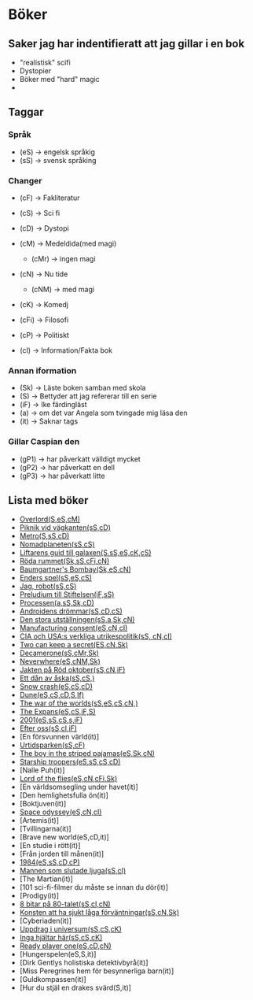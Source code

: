 # Böker
## Saker jag har indentifieratt att jag gillar i en bok 
- "realistisk" scifi 
- Dystopier
- Böker med "hard" magic
- 
## Taggar
### Språk
- (eS) -> engelsk språkig
- (sS) -> svensk språking 
### Changer
- (cF) -> Fakliteratur
- (cS) -> Sci fi
- (cD) -> Dystopi
- (cM) -> Medeldida(med magi)
	+ (cMr) -> ingen magi
- (cN) -> Nu tide 
	+ (cNM) -> med magi
- (cK) -> Komedj
- (cFi) -> Filosofi 

- (cP) -> Politiskt
- (cI) -> Information/Fakta bok
### Annan iformation
- (Sk) -> Läste boken samban med skola
- (S) -> Bettyder att jag refererar till en serie
- (iF) -> Ike färdingläst
- (a) -> om det var Angela som tvingade mig läsa den 
- (it) -> Saknar tags
### Gillar Caspian den 
- (gP1) -> har påverkatt välldigt mycket
- (gP2) -> har påverkatt en dell
- (gP3) -> har påverkatt litte




## Lista med böker  
- [Overlord(S,eS,cM)]()
- [Piknik vid vägkanten(sS,cD)]()
- [Metro(S,sS,cD)]()
- [Nomadplaneten(sS,cS)]()
- [Liftarens guid till galaxen(S,sS,eS,cK,cS)]()
- [Röda rummet(Sk,sS,cFi,cN)]()
- [Baumgartner's Bombay(Sk,eS,cN)]()
- [Enders spel(sS,eS,cS)]()
- [Jag, robot(sS,cS)]()
- [Preludium till Stiftelsen(iF,sS)]()
- [Processen(a,sS,Sk,cD)]()
- [Androidens drömmar(sS,cD,cS)]()
- [Den stora utställningen(sS,a,Sk,cN)]()
- [Manufacturing consent(eS,cN,cI)]()
- [CIA och USA:s verkliga utrikespolitik(sS, cN,cI)]()
- [Two can keep a secret(ES,cN,Sk)]()
- [Decamerone(sS,cMr,Sk)]()
- [Neverwhere(eS,cNM,Sk)]()
- [Jakten på Röd oktober(sS,cN,iF)]()
- [Ett dån av åska(sS,cS,)]()
- [Snow crash(eS,cS,cD)]()
- [Dune(eS,cS,cD,S,If)]()
- [The war of the worlds(sS,eS,cS,cN,)]()
- [The Expans(eS,cS,iF,S)]()
- [2001(eS,sS,cS,s,iF)]()
- [Efter oss(sS,cI,iF)]()
- [En försvunnen värld(it)]
- [Urtidsparken(sS,cF)]()
- [The boy in the striped pajamas(eS,Sk,cN)]()
- [Starship troopers(eS,sS,cS,cD)]()
- [Nalle Puh(it)]
- [Lord of the flies(eS,cN,cFi,Sk)]()
- [En världsomsegling under havet(it)]
- [Den hemlighetsfulla ön(it)]
- [Boktjuven(it)]
- [Space odyssey(eS,cN,cI)]()
- [Artemis(it)]
- [Tvillingarna(it)]
- [Brave new world(eS,cD,it)]
- [En studie i rött(it)]
- [Från jorden till månen(it)]
- [1984(eS,sS,cD,cP)]()
- [Mannen som slutade ljuga(sS,cI)]()
- [The Martian(it)]
- [101 sci-fi-filmer du måste se innan du dör(it)]
- [Prodigy(it)]
- [8 bitar på 80-talet(sS,cI,cN)]()
- [Konsten att ha sjukt låga förväntningar(sS,cN,Sk)]()
- [Cyberiaden(it)]
- [Uppdrag i universum(sS,cS,cK)]()
- [Inga hjältar här(sS,cS,cK)]()
- [Ready player one(eS,cD,cN)]()
- [Hungerspelen(eS,S,it)]
- [Dirk Gentlys holistiska detektivbyrå(it)]
- [Miss Peregrines hem för besynnerliga barn(it)]
- [Guldkompassen(it)]
- [Hur du stjäl en drakes svärd(S,it)]
